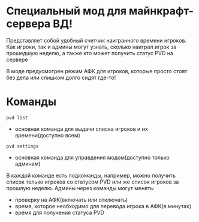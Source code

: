 # Специальный мод для майнкрафт-сервера ВД!

Представляет собой удобный счетчик наигранного времени игроков. 
Как игроки, так и админы могут узнать, сколько наиграл игрок за прошедшую неделю, а также кто может получить статус PVD на сервере

В моде предусмотрен режим АФК для игроков, которые просто стоят без дела или слишком долго сидят где-то!

# Команды
```
pvd list
```
- основная команда для выдачи списка игроков и их времени(доступно всем)

```
pvd settings
```
- основная команда для управдения модом(доступно только админам)

В каждой команде есть подкоманды, например, можно получить список только игроков со статусом PVD или же список игроков за прошлую неделю.
Админы через команды могут менять:
- проверку на АФК(включать или отключать)
- время, которое необходимо для перевода игрока в АФК(в минутах)
- время для получения статуса PVD
